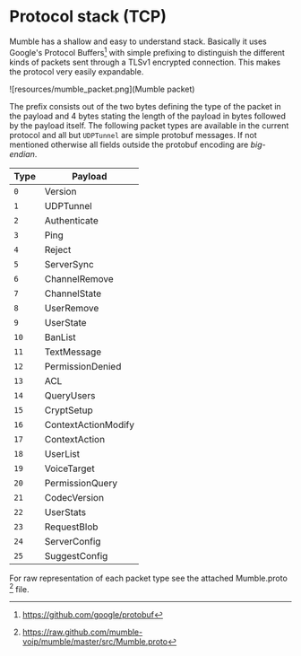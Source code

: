 # Protocol stack (TCP)

Mumble has a shallow and easy to understand stack. Basically it
uses Google's Protocol Buffers[^1] with simple prefixing to
distinguish the different kinds of packets sent through a TLSv1
encrypted connection. This makes the protocol very easily expandable.

![resources/mumble_packet.png](Mumble packet)

The prefix consists out of the two bytes defining the type of the packet
in the payload and 4 bytes stating the length of the payload in bytes
followed by the payload itself. The following packet types are available
in the current protocol and all but `UDPTunnel` are simple protobuf messages.
If not mentioned otherwise all fields outside the protobuf encoding are *big-endian*.

| Type | Payload             |
| ---- | ------------------- |
| `0`  | Version             |
| `1`  | UDPTunnel           |
| `2`  | Authenticate        |
| `3`  | Ping                |
| `4`  | Reject              |
| `5`  | ServerSync          |
| `6`  | ChannelRemove       |
| `7`  | ChannelState        |
| `8`  | UserRemove          |
| `9`  | UserState           |
| `10` | BanList             |
| `11` | TextMessage         |
| `12` | PermissionDenied    |
| `13` | ACL                 |
| `14` | QueryUsers          |
| `15` | CryptSetup          |
| `16` | ContextActionModify |
| `17` | ContextAction       |
| `18` | UserList            |
| `19` | VoiceTarget         |
| `20` | PermissionQuery     |
| `21` | CodecVersion        |
| `22` | UserStats           |
| `23` | RequestBlob         |
| `24` | ServerConfig        |
| `25` | SuggestConfig       |

For raw representation of each packet type see the attached Mumble.proto [^2] file.

[^1]: <https://github.com/google/protobuf>
[^2]: <https://raw.github.com/mumble-voip/mumble/master/src/Mumble.proto>
